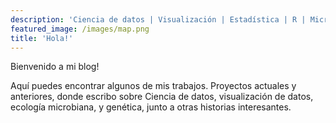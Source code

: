 ```yaml
---
description: 'Ciencia de datos | Visualización | Estadística | R | Microbiología | Ecología | Genética'
featured_image: /images/map.png
title: 'Hola!'
---
```

Bienvenido a mi blog!

Aquí puedes encontrar algunos de mis trabajos. Proyectos actuales y anteriores, donde escribo sobre Ciencia de datos, visualización de datos, ecología microbiana, y genética, junto a otras historias interesantes.